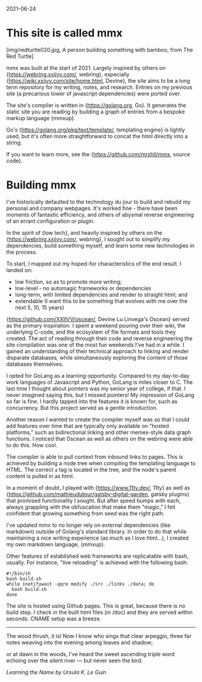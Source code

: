 2021-06-24
# This site is called mmx

[img/redturtle020.jpg, A person building something with bamboo, from The Red Turtle]

mmx was built at the start of 2021. Largely inspired by others on {https://webring.xxiivv.com/, webring}, especially {https://wiki.xxiivv.com/site/home.html, Devine}, the site aims to be a long term repository for my writing, notes, and research. Entries on my previous site (a precarious tower of javascript dependencies) were ported over.

The site's compiler is written in {https://golang.org, Go}. It generates the static site you are reading by building a graph of entries from a bespoke markup language {mmxup}.

Go's {https://golang.org/pkg/text/template/, templating engine} is lightly used, but it's often more straightforward to concat the html directly into a string.

If you want to learn more, see the {https://github.com/mrshll/mmx, source code}.

# Building mmx

I've historically defaulted to the technology du jour to build and rebuild my personal and company webpages. It's worked fine - there have been moments of fantastic efficiency, and others of abysmal reverse engineering of an errant configuration or plugin.

In the spirit of {low tech}, and heavily inspired by others on the {https://webring.xxiivv.com/, webring}, I sought out to simplify my dependencies, build something myself, and learn some new technologies in the process.

To start, I mapped out my hoped-for characteristics of the end result. I landed on:

+ low friction, so as to promote more writing;
+ low-level - no automagic frameworks or dependencies
+ long-term, with limited dependencies and render to straight html; and
+ extendable (I want this to be something that evolves with me over the next 5, 10, 15 years)

{https://github.com/XXIIVV/oscean/, Devine Lu Linvega's Oscean} served as the primary inspiration. I spent a weekend pouring over their wiki, the underlying C-code, and the ecosystem of file formats and tools they created. The act of reading through their code and reverse engineering the site compilation was one of the most fun weekends I've had in a while. I gained an understanding of their technical approach to linking and render disparate databases, while simultaneously exploring the content of those databases themselves.

I opted for GoLang as a learning opportunity. Compared to my day-to-day work languages of Javascript and Python, GoLang is miles closer to C. The last time I thought about pointers was my senior year of college, if that. I never imagined saying this, but I missed pointers! My impression of GoLang so far is fine. I hardly tapped into the features it is known for, such as concurrency. But this project served as a gentle introduction.

Another reason I wanted to create the compiler myself was so that I could add features over time that are typically only available on "hosted platforms," such as bidirectional linking and other memex-style data graph functions. I noticed that Oscean as well as others on the webring were able to do this. How cool.

The compiler is able to pull context from inbound links to pages. This is achieved by building a node tree when compiling the templating language to HTML. The correct `a` tag is located in the tree, and the node's parent content is pulled in as html.

In a moment of doubt, I played with {https://www.11ty.dev/, 11ty} as well as {https://github.com/mathieudutour/gatsby-digital-garden, gatsby plugins} that promised functionality I sought. But after speed bumps with each, always grappling with the obfuscation that make them "magic," I felt confident that growing something from seed was the right path.

I've updated mmx to no longer rely on external dependencies (like markdown) outside of Golang's standard library. In order to do that while maintaining a nice writing experience (as much as I love html...), I created my own markdown language, {mmxup}.

Other features of established web frameworks are replicatable with bash, usually. For instance, "live reloading" is achieved with the following bash:

```
#!/bin/sh
bash build.sh
while inotifywait -qqre modify ./src ./links ./data; do
  bash build.sh
done
```

The site is hosted using Github pages. This is great, because there is no build step. I check in the built html files (in /doc) and they are served within seconds. CNAME setup was a breeze.

---

The wood thrush, it is! Now I know
who sings that clear arpeggio,
three far notes weaving
into the evening
among leaves
and shadow;

or at dawn in the woods, I've heard
the sweet ascending triple word
echoing over
the silent river —
but never
seen the bird.

_Learning the Name by Ursula K. Le Guin_
